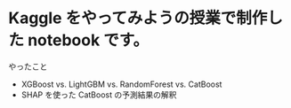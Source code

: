 # Kaggle をやってみようの授業で制作した notebook です。
やったこと
- XGBoost vs. LightGBM vs. RandomForest vs. CatBoost
- SHAP を使った CatBoost の予測結果の解釈
